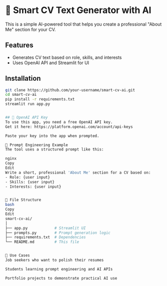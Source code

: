 # 🧠 Smart CV Text Generator with AI

This is a simple AI-powered tool that helps you create a professional "About Me" section for your CV.

## Features

- Generates CV text based on role, skills, and interests
- Uses OpenAI API and Streamlit for UI

## Installation

```bash
git clone https://github.com/your-username/smart-cv-ai.git
cd smart-cv-ai
pip install -r requirements.txt
streamlit run app.py


## 🔐 OpenAI API Key
To use this app, you need a free OpenAI API key.
Get it here: https://platform.openai.com/account/api-keys

Paste your key into the app when prompted.

🧠 Prompt Engineering Example
The tool uses a structured prompt like this:

nginx
Copy
Edit
Write a short, professional 'About Me' section for a CV based on:
- Role: {user input}
- Skills: {user input}
- Interests: {user input} 


📂 File Structure
bash
Copy
Edit
smart-cv-ai/
│
├── app.py            # Streamlit UI
├── prompts.py        # Prompt generation logic
├── requirements.txt  # Dependencies
└── README.md         # This file


💼 Use Cases
Job seekers who want to polish their resumes

Students learning prompt engineering and AI APIs

Portfolio projects to demonstrate practical AI use


